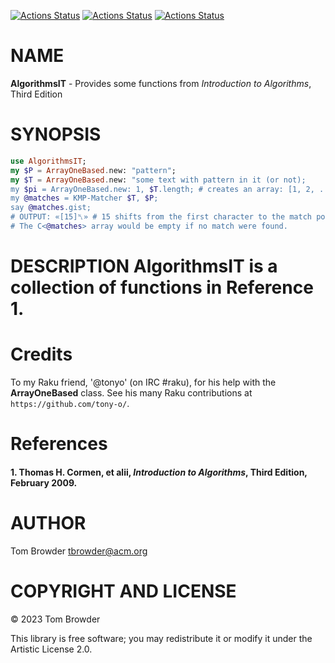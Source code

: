 [![Actions Status](https://github.com/tbrowder/AlgorithmsIT/actions/workflows/linux.yml/badge.svg)](https://github.com/tbrowder/AlgorithmsIT/actions) [![Actions Status](https://github.com/tbrowder/AlgorithmsIT/actions/workflows/macos.yml/badge.svg)](https://github.com/tbrowder/AlgorithmsIT/actions) [![Actions Status](https://github.com/tbrowder/AlgorithmsIT/actions/workflows/windows.yml/badge.svg)](https://github.com/tbrowder/AlgorithmsIT/actions)

NAME
====

**AlgorithmsIT** - Provides some functions from *Introduction to Algorithms*, Third Edition

SYNOPSIS
========

```raku
use AlgorithmsIT;
my $P = ArrayOneBased.new: "pattern";
my $T = ArrayOneBased.new: "some text with pattern in it (or not);
my $pi = ArrayOneBased.new: 1, $T.length; # creates an array: [1, 2, ..., $T.length]
my @matches = KMP-Matcher $T, $P;
say @matches.gist; 
# OUTPUT: «[15]␤» # 15 shifts from the first character to the match position
# The C<@matches> array would be empty if no match were found.
```

DESCRIPTION **AlgorithmsIT** is a collection of functions in Reference 1.
=========================================================================

Credits
=======

To my Raku friend, '@tonyo' (on IRC #raku), for his help with the **ArrayOneBased** class. See his many Raku contributions at `https://github.com/tony-o/`.

References
==========

#### 1. Thomas H. Cormen, et alii, *Introduction to Algorithms*, Third Edition, February 2009.

AUTHOR
======

Tom Browder <tbrowder@acm.org>

COPYRIGHT AND LICENSE
=====================

© 2023 Tom Browder

This library is free software; you may redistribute it or modify it under the Artistic License 2.0.

